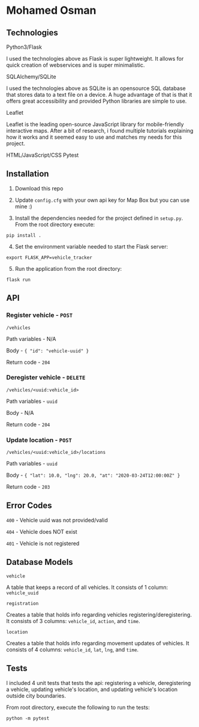 # Mohamed Osman

## Technologies

Python3/Flask

I used the technologies above as Flask is super lightweight. It allows for
quick creation of webservices and is super minimalistic.

SQLAlchemy/SQLite

I used the technologies above as SQLite is an opensource SQL database that stores data to a text file on a device.
A huge advantage of that is that it offers great accessibility and provided
Python libraries are simple to use.

Leaflet

Leaflet is the leading open-source JavaScript library for mobile-friendly interactive maps.
After a bit of research, i found multiple tutorials explaining how it works
and it seemed easy to use and matches my needs for this project.

HTML/JavaScript/CSS
Pytest

## Installation

1. Download this repo

2. Update `config.cfg` with your own api key for Map Box but you can use mine :)

3. Install the dependencies needed for the project defined in `setup.py`. From the root directory execute:

`pip install .`

4. Set the environment variable needed to start the Flask server:

`export FLASK_APP=vehicle_tracker`

5. Run the application from the root directory:

`flask run`

## API

### Register vehicle - `POST`

`/vehicles`

Path variables - N/A

Body - `{ "id": "vehicle-uuid" }`

Return code - `204`

### Deregister vehicle - `DELETE`

`/vehicles/<uuid:vehicle_id>`

Path variables - `uuid`

Body - N/A

Return code - `204`

### Update location - `POST`

`/vehicles/<uuid:vehicle_id>/locations`

Path variables - `uuid`

Body - `{ "lat": 10.0, "lng": 20.0, "at": "2020-03-24T12:00:00Z" }`

Return code - `203`

## Error Codes

`400` - Vehicle uuid was not provided/valid

`404` - Vehicle does NOT exist

`401` - Vehicle is not registered

## Database Models

`vehicle`

A table that keeps a record of all vehicles. It consists of
1 column: `vehicle_uuid`

`registration`

Creates a table that holds info regarding vehicles registering/deregistering.
It consists of 3 columns: `vehicle_id`, `action`, and `time`.

`location`

Creates a table that holds info regarding movement updates of vehicles.
It consists of 4 columns: `vehicle_id`, `lat`, `lng`, and `time`.

## Tests

I included 4 unit tests that tests the api: registering a vehicle, deregistering
a vehicle, updating vehicle's location, and updating vehicle's location
outside city boundaries.

From root directory, execute the following to run the tests:

`python -m pytest`